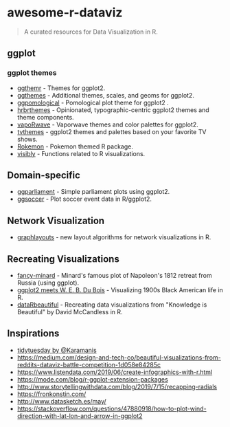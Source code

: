 # awesome-r-dataviz

> A curated resources for Data Visualization in R.

## ggplot
### ggplot themes
* [ggthemr](https://github.com/cttobin/ggthemr) - Themes for ggplot2.
* [ggthemes](https://github.com/jrnold/ggthemes) - Additional themes, scales, and geoms for ggplot2.
* [ggpomological](https://github.com/gadenbuie/ggpomological) - Pomological plot theme for ggplot2 .
* [hrbrthemes](https://github.com/hrbrmstr/hrbrthemes) - Opinionated, typographic-centric ggplot2 themes and theme components.
* [vapoRwave](https://github.com/moldach/vapoRwave) - Vaporwave themes and color palettes for ggplot2.
* [tvthemes](https://github.com/Ryo-N7/tvthemes) - ggplot2 themes and palettes based on your favorite TV shows.
* [Rokemon](https://github.com/schochastics/Rokemon) - Pokemon themed R package.
* [visibly](https://github.com/m-clark/visibly) - Functions related to R visualizations.

## Domain-specific
* [ggparliament](https://github.com/RobWHickman/ggparliament) - Simple parliament plots using ggplot2.
* [ggsoccer](https://github.com/Torvaney/ggsoccer) - Plot soccer event data in R/ggplot2.

## Network Visualization
* [graphlayouts](https://github.com/schochastics/graphlayouts) - new layout algorithms for network visualizations in R.

## Recreating Visualizations
* [fancy-minard](https://github.com/andrewheiss/fancy-minard) - Minard's famous plot of Napoleon's 1812 retreat from Russia (using ggplot).
* [ggplot2 meets W. E. B. Du Bois](https://www.statswithmatt.com/post/ggplot2-meets-w-e-b-du-bois/) - Visualizing 1900s Black American life in R.
* [dataRbeautiful](https://github.com/moldach/dataRbeautiful) - Recreating data visualizations from "Knowledge is Beautiful" by David McCandless in R.

## Inspirations
* [tidytuesday by @Karamanis](https://github.com/gkaramanis/tidytuesday)
* https://medium.com/design-and-tech-co/beautiful-visualizations-from-reddits-dataviz-battle-competition-1d058e84285c
* https://www.listendata.com/2019/06/create-infographics-with-r.html
* https://mode.com/blog/r-ggplot-extension-packages
* http://www.storytellingwithdata.com/blog/2019/7/15/recapping-radials
* https://fronkonstin.com/
* http://www.datasketch.es/may/
* https://stackoverflow.com/questions/47880918/how-to-plot-wind-direction-with-lat-lon-and-arrow-in-ggplot2
